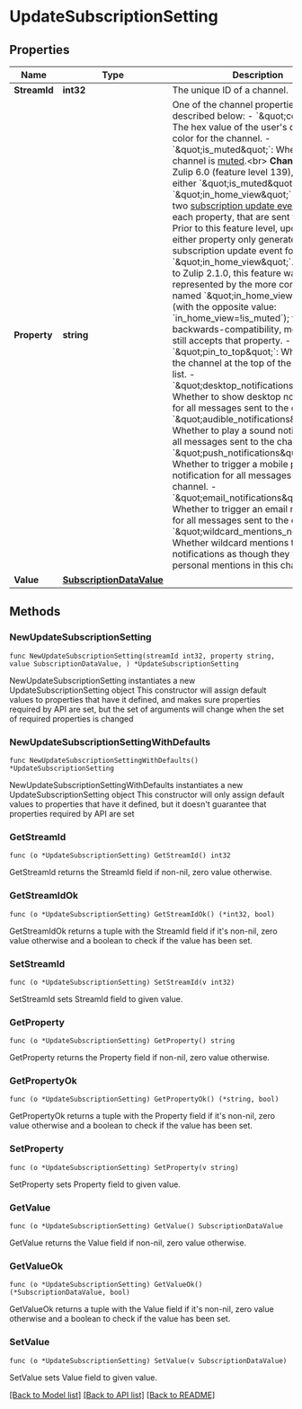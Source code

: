 # UpdateSubscriptionSetting

## Properties

Name | Type | Description | Notes
------------ | ------------- | ------------- | -------------
**StreamId** | **int32** | The unique ID of a channel.  | 
**Property** | **string** | One of the channel properties described below:  - &#x60;\&quot;color\&quot;&#x60;: The hex value of the user&#39;s display color for the channel.  - &#x60;\&quot;is_muted\&quot;&#x60;: Whether the channel is [muted](/help/mute-a-channel).&lt;br&gt;   **Changes**: As of Zulip 6.0 (feature level 139), updating either   &#x60;\&quot;is_muted\&quot;&#x60; or &#x60;\&quot;in_home_view\&quot;&#x60; generates two [subscription update   events](/api/get-events#subscription-update), one for each property,   that are sent to clients. Prior to this feature level, updating either   property only generated a subscription update event for   &#x60;\&quot;in_home_view\&quot;&#x60;. &lt;br&gt;   Prior to Zulip 2.1.0, this feature was represented   by the more confusingly named &#x60;\&quot;in_home_view\&quot;&#x60; (with the   opposite value: &#x60;in_home_view&#x3D;!is_muted&#x60;); for   backwards-compatibility, modern Zulip still accepts that property.  - &#x60;\&quot;pin_to_top\&quot;&#x60;: Whether to pin the channel at the top of the channel list.  - &#x60;\&quot;desktop_notifications\&quot;&#x60;: Whether to show desktop notifications   for all messages sent to the channel.  - &#x60;\&quot;audible_notifications\&quot;&#x60;: Whether to play a sound   notification for all messages sent to the channel.  - &#x60;\&quot;push_notifications\&quot;&#x60;: Whether to trigger a mobile push   notification for all messages sent to the channel.  - &#x60;\&quot;email_notifications\&quot;&#x60;: Whether to trigger an email   notification for all messages sent to the channel.  - &#x60;\&quot;wildcard_mentions_notify\&quot;&#x60;: Whether wildcard mentions trigger   notifications as though they were personal mentions in this channel.  | 
**Value** | [**SubscriptionDataValue**](SubscriptionDataValue.md) |  | 

## Methods

### NewUpdateSubscriptionSetting

`func NewUpdateSubscriptionSetting(streamId int32, property string, value SubscriptionDataValue, ) *UpdateSubscriptionSetting`

NewUpdateSubscriptionSetting instantiates a new UpdateSubscriptionSetting object
This constructor will assign default values to properties that have it defined,
and makes sure properties required by API are set, but the set of arguments
will change when the set of required properties is changed

### NewUpdateSubscriptionSettingWithDefaults

`func NewUpdateSubscriptionSettingWithDefaults() *UpdateSubscriptionSetting`

NewUpdateSubscriptionSettingWithDefaults instantiates a new UpdateSubscriptionSetting object
This constructor will only assign default values to properties that have it defined,
but it doesn't guarantee that properties required by API are set

### GetStreamId

`func (o *UpdateSubscriptionSetting) GetStreamId() int32`

GetStreamId returns the StreamId field if non-nil, zero value otherwise.

### GetStreamIdOk

`func (o *UpdateSubscriptionSetting) GetStreamIdOk() (*int32, bool)`

GetStreamIdOk returns a tuple with the StreamId field if it's non-nil, zero value otherwise
and a boolean to check if the value has been set.

### SetStreamId

`func (o *UpdateSubscriptionSetting) SetStreamId(v int32)`

SetStreamId sets StreamId field to given value.


### GetProperty

`func (o *UpdateSubscriptionSetting) GetProperty() string`

GetProperty returns the Property field if non-nil, zero value otherwise.

### GetPropertyOk

`func (o *UpdateSubscriptionSetting) GetPropertyOk() (*string, bool)`

GetPropertyOk returns a tuple with the Property field if it's non-nil, zero value otherwise
and a boolean to check if the value has been set.

### SetProperty

`func (o *UpdateSubscriptionSetting) SetProperty(v string)`

SetProperty sets Property field to given value.


### GetValue

`func (o *UpdateSubscriptionSetting) GetValue() SubscriptionDataValue`

GetValue returns the Value field if non-nil, zero value otherwise.

### GetValueOk

`func (o *UpdateSubscriptionSetting) GetValueOk() (*SubscriptionDataValue, bool)`

GetValueOk returns a tuple with the Value field if it's non-nil, zero value otherwise
and a boolean to check if the value has been set.

### SetValue

`func (o *UpdateSubscriptionSetting) SetValue(v SubscriptionDataValue)`

SetValue sets Value field to given value.



[[Back to Model list]](../README.md#documentation-for-models) [[Back to API list]](../README.md#documentation-for-api-endpoints) [[Back to README]](../README.md)



